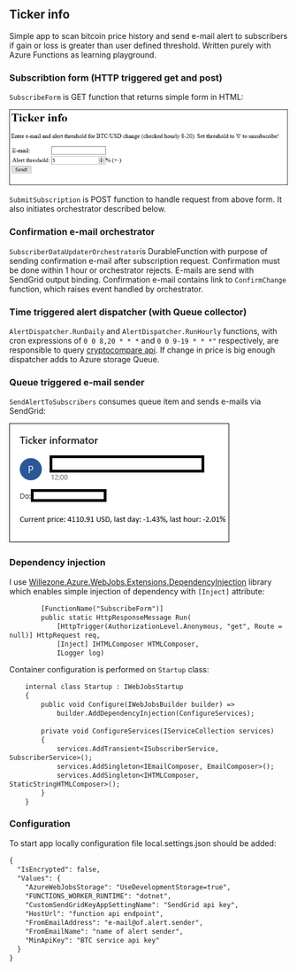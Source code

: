 ## Ticker info
Simple app to scan bitcoin price history and send e-mail alert to subscribers if gain or loss is greater than user defined threshold. Written purely with Azure Functions as learning playground. 


### Subscribtion form (HTTP triggered get and post)
`SubscribeForm` is GET function that returns simple form in HTML:

![Form](https://raw.githubusercontent.com/piotr-czerwinski/AzureFunctionsSandbox/master/doc/TickerInfoForm.PNG)

`SubmitSubscription` is POST function to handle request from above form. It also initiates orchestrator described below.

### Confirmation e-mail orchestrator
`SubscriberDataUpdaterOrchestrator`is DurableFunction with purpose of sending confirmation e-mail after subscription request. Confirmation must be done within 1 hour or orchestrator rejects. E-mails are send with SendGrid output binding. Confirmation e-mail contains link to `ConfirmChange` function, which raises event handled by orchestrator.

### Time triggered alert dispatcher (with Queue collector)
`AlertDispatcher.RunDaily`  and `AlertDispatcher.RunHourly` functions, with cron expressions of `0 0 8,20 * * *` and `0 0 9-19 * * *"` respectively, are responsible to query [cryptocompare api](https://min-api.cryptocompare.com/). If change in price is big enough dispatcher adds  to Azure storage Queue. 

### Queue triggered e-mail sender
`SendAlertToSubscribers` consumes queue item and sends e-mails via SendGrid:

![Alert](https://raw.githubusercontent.com/piotr-czerwinski/AzureFunctionsSandbox/master/doc/Alert.PNG)

### Dependency injection
I use [Willezone.Azure.WebJobs.Extensions.DependencyInjection](https://www.nuget.org/packages/Willezone.Azure.WebJobs.Extensions.DependencyInjection) library which enables simple injection of dependency with `[Inject]` attribute:

```
        [FunctionName("SubscribeForm")]
        public static HttpResponseMessage Run(
            [HttpTrigger(AuthorizationLevel.Anonymous, "get", Route = null)] HttpRequest req,
            [Inject] IHTMLComposer HTMLComposer,
            ILogger log)
```

Container configuration is performed on `Startup` class:

```
    internal class Startup : IWebJobsStartup
    {
        public void Configure(IWebJobsBuilder builder) =>
            builder.AddDependencyInjection(ConfigureServices);

        private void ConfigureServices(IServiceCollection services)
        {
            services.AddTransient<ISubscriberService, SubscriberService>();
            services.AddSingleton<IEmailComposer, EmailComposer>();
            services.AddSingleton<IHTMLComposer, StaticStringHTMLComposer>();
        }
    }
```
### Configuration
To start app locally configuration file local.settings.json should be added:
```
{
  "IsEncrypted": false,
  "Values": {
    "AzureWebJobsStorage": "UseDevelopmentStorage=true",
    "FUNCTIONS_WORKER_RUNTIME": "dotnet",
    "CustomSendGridKeyAppSettingName": "SendGrid api key",
    "HostUrl": "function api endpoint",
    "FromEmailAddress": "e-mail@of.alert.sender",
    "FromEmailName": "name of alert sender",
    "MinApiKey": "BTC service api key"
  }
}
```
